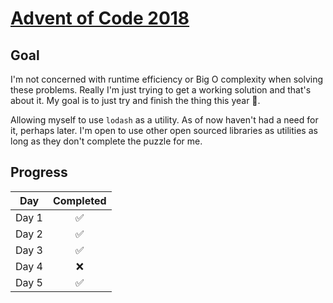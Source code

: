 # [Advent of Code 2018](https://adventofcode.com/2018)

## Goal

I'm not concerned with runtime efficiency or Big O complexity when solving these problems. Really I'm just trying to get a working solution and that's about it. My goal is to just try and finish the thing this year 🤞.

Allowing myself to use `lodash` as a utility. As of now haven't had a need for it, perhaps later. I'm open to use other open sourced libraries as utilities as long as they don't complete the puzzle for me.

## Progress

|  Day  | Completed |
| :---: | :-------: |
| Day 1 |    ✅     |
| Day 2 |    ✅     |
| Day 3 |    ✅     |
| Day 4 |    ❌     |
| Day 5 |    ✅     |
